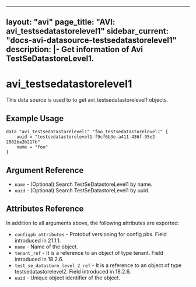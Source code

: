 <!--
    Copyright 2021 VMware, Inc.
    SPDX-License-Identifier: Mozilla Public License 2.0
-->
---
layout: "avi"
page_title: "AVI: avi_testsedatastorelevel1"
sidebar_current: "docs-avi-datasource-testsedatastorelevel1"
description: |-
  Get information of Avi TestSeDatastoreLevel1.
---

# avi_testsedatastorelevel1

This data source is used to to get avi_testsedatastorelevel1 objects.

## Example Usage

```hcl
data "avi_testsedatastorelevel1" "foo_testsedatastorelevel1" {
    uuid = "testsedatastorelevel1-f9cf6b3e-a411-436f-95e2-2982ba2b217b"
    name = "foo"
}
```

## Argument Reference

* `name` - (Optional) Search TestSeDatastoreLevel1 by name.
* `uuid` - (Optional) Search TestSeDatastoreLevel1 by uuid.

## Attributes Reference

In addition to all arguments above, the following attributes are exported:

* `configpb_attributes` - Protobuf versioning for config pbs. Field introduced in 21.1.1.
* `name` - Name of the object.
* `tenant_ref` - It is a reference to an object of type tenant. Field introduced in 18.2.6.
* `test_se_datastore_level_2_ref` - It is a reference to an object of type testsedatastorelevel2. Field introduced in 18.2.6.
* `uuid` - Unique object identifier of the object.

